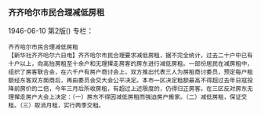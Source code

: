 ### 齐齐哈尔市民合理减低房租

1946-06-10
第2版()
专栏：

    齐齐哈尔市民合理减低房租
    【新华社齐齐哈尔六日电】齐齐哈尔市民合理要求减低房租，据不完全统计，过去二十户中已有十户以上，向高抬房租至十余户和无理撵走房客的房东进行减低房租。一部份居民在减房租中，组织了房客联合会，在六千户有房户商讨会上，双方推出代表三人为房租商讨委员，预定每户租额经东客双方面商后，再由委员会交大会公平决定。本市一区决定租额最高不得超过去年日寇投降前房价的二倍，今年三月后所收房租，有超过上述限度的，仍得归正房客。在三区反对房东无理撵走房户大会上决定：（一）房东不得因减低房租而强迫房户搬家。（二）减低房租，保证交租。（三）取消月租，实行两季交租。
